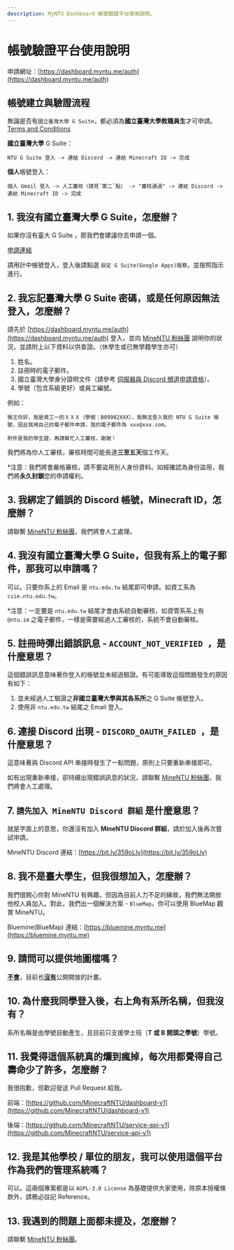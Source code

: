 ```yaml
---
description: MyNTU Dashboard 帳號驗證平台使用說明。
---
```


# 帳號驗證平台使用說明
申請網址：[https://dashboard.myntu.me/auth](https://dashboard.myntu.me/auth)

## 帳號建立與驗證流程
無論是否有`國立臺灣大學 G Suite`，都必須為**國立臺灣大學教職員生**才可申請。[Terms and Conditions](/terms-and-conditions)

**國立臺灣大學** G Suite：
```
NTU G Suite 登入 -> 連結 Discord -> 連結 Minecraft ID -> 完成
```
**個人**帳號登入：
```
個人 Gmail 登入 -> 人工審核（請見`第二`點） -> "審核通過" -> 連結 Discord -> 連結 Minecraft ID -> 完成
```

## 1. 我沒有國立臺灣大學 G Suite，怎麼辦？
如果你沒有臺大 G Suite ，那我們會建議你去申請一個。

[申請連結](https://web4.cc.ntu.edu.tw/p/s/login3/p1.php)

請用計中帳號登入，登入後請點選 `設定 G Suite(Google Apps)服務`，並按照指示進行。

## 2. 我忘記臺灣大學 G Suite 密碼，或是任何原因無法登入，怎麼辦？
請先於 [https://dashboard.myntu.me/auth](https://dashboard.myntu.me/auth) 登入，並向 [MineNTU 粉絲團](https://facebook.com/minentu) 說明你的狀況，並請附上以下資料以供查證。（休學生或已無學籍學生亦可）

1. 姓名。
2. 註冊時的電子郵件。
3. 國立臺灣大學身分證明文件（請參考 [伺服器與 Discord 頻道申請資格](http://localhost:8080/terms-and-conditions/#%E4%BC%BA%E6%9C%8D%E5%99%A8%E8%88%87-discord-%E9%A0%BB%E9%81%93%E7%94%B3%E8%AB%8B%E8%B3%87%E6%A0%BC)）。
4. 學號（包含系級更好）或員工編號。

例如：
```
猴王你好，我是資工一的ＸＸＸ（學號：B09902XXX），我無法登入我的 NTU G Suite 帳號，因此我用自己的電子郵件申請，我的電子郵件為 xxx@xxx.com。

附件是我的學生證，再請幫忙人工審核，謝謝！
```

我們將為你人工審核，審核時間可能長達**三至五天**個工作天。

*注意：我們將會嚴格審核，請不要盜用別人身份資料。如經確認為身份盜用，我們將**永久封鎖**您的申請權利。

## 3. 我綁定了錯誤的 Discord 帳號，Minecraft ID，怎麼辦？
請聯繫 [MineNTU 粉絲團](https://facebook.com/minentu)，我們將會人工處理。

## 4. 我沒有國立臺灣大學 G Suite，但我有系上的電子郵件，那我可以申請嗎？
可以。只要你系上的 Email 是 `ntu.edu.tw` 結尾即可申請。如資工系為 `csie.ntu.edu.tw`。

*注意：一定要是 `ntu.edu.tw` 結尾才會由系統自動審核，如資管系系上有 `@ntu.im` 之電子郵件，一樣是需要經過人工審核的，系統不會自動審核。

## 5. 註冊時彈出錯誤訊息 - `ACCOUNT_NOT_VERIFIED `，是什麼意思？
這個錯誤訊息意味著你登入的帳號並未經過驗證。有可能導致這個問題發生的原因有如下：

1. 並未經過人工驗證之**非國立臺灣大學與其各系所**之 G Suite 帳號登入。
2. 使用非 `ntu.edu.tw` 結尾之 Email 登入。

## 6. 連接 Discord 出現 - `DISCORD_OAUTH_FAILED `，是什麼意思？
這意味著與 Discord API 串接時發生了一點問題，原則上只要重新串接即可。

如有出現重新串接，卻持續出現錯誤訊息的狀況，請聯繫 [MineNTU 粉絲團](https://facebook.com/minentu)，我們將會人工處理。

## 7. `請先加入 MineNTU Discord 群組` 是什麼意思？
就是字面上的意思，你還沒有加入 **MineNTU Discord 群組**，請於加入後再次嘗試申請。

MineNTU Discord 連結：[https://bit.ly/359oLlv](https://bit.ly/359oLlv)

## 8. 我不是臺大學生，但我很想加入，怎麼辦？
我們很開心你對 MineNTU 有興趣，但因為目前人力不足的緣故，我們無法開放他校人員加入。對此，我們出一個解決方案 - `BlueMap`，你可以使用 BlueMap 觀賞 MineNTU。

Bluemine(BlueMap) 連結：[https://bluemine.myntu.me](https://bluemine.myntu.me)

## 9. 請問可以提供地圖檔嗎？
<u>**不會**</u>，目前也<u>**沒有**</u>公開開放的計畫。

## 10. 為什麼我同學登入後，右上角有系所名稱，但我沒有？
系所名稱是由學號自動產生，且目前只支援學士班（**T 或 B 開頭之學號**）學號。
 
## 11. 我覺得這個系統真的爛到瘋掉，每次用都覺得自己壽命少了許多，怎麼辦？
我很抱歉，但歡迎發送 Pull Request 給我。

前端：[https://github.com/MinecraftNTU/dashboard-v1](https://github.com/MinecraftNTU/dashboard-v1)

後端：[https://github.com/MinecraftNTU/service-api-v1](https://github.com/MinecraftNTU/service-api-v1)

## 12. 我是其他學校 / 單位的朋友，我可以使用這個平台作為我們的管理系統嗎？
可以。這兩個專案都是以 `AGPL-3.0 License` 為基礎提供大家使用，除原本授權條款外，請務必註記 Reference。

## 13. 我遇到的問題上面都未提及，怎麼辦？
請聯繫 [MineNTU 粉絲團](https://facebook.com/minentu)。
